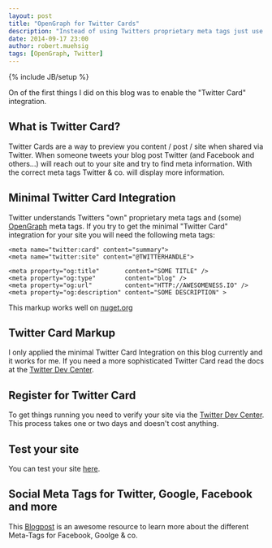 ```yaml
---
layout: post
title: "OpenGraph for Twitter Cards"
description: "Instead of using Twitters proprietary meta tags just use OpenGraph"
date: 2014-09-17 23:00
author: robert.muehsig
tags: [OpenGraph, Twitter]
---
```

{% include JB/setup %}

On of the first things I did on this blog was to enable the "Twitter Card" integration. 

## What is Twitter Card?
Twitter Cards are a way to preview you content / post / site when shared via Twitter. When someone tweets your blog post Twitter (and Facebook and others...) will reach out to your site and try to find meta information. With the correct meta tags Twitter & co. will display more information.

## Minimal Twitter Card Integration
Twitter understands Twitters "own" proprietary meta tags and (some) [OpenGraph](http://ogp.me/) meta tags.
If you try to get the minimal "Twitter Card" integration for your site you will need the following meta tags:

    <meta name="twitter:card" content="summary">
    <meta name="twitter:site" content="@TWITTERHANDLE"> 

    <meta property="og:title"       content="SOME TITLE" />
    <meta property="og:type"        content="blog" /> 
    <meta property="og:url"         content="HTTP://AWESOMENESS.IO" /> 
    <meta property="og:description" content="SOME DESCRIPTION" >

This markup works well on [nuget.org](https://github.com/NuGet/NuGetGallery/pull/2173)

## Twitter Card Markup
I only applied the minimal Twitter Card Integration on this blog currently and it works for me. If you need a more sophisticated Twitter Card read the docs at the [Twitter Dev Center](https://dev.twitter.com/cards/types). 

## Register for Twitter Card
To get things running you need to verify your site via the [Twitter Dev Center](https://dev.twitter.com/cards/overview). This process takes one or two days and doesn't cost anything.

## Test your site
You can test your site [here](https://cards-dev.twitter.com/validator).

## Social Meta Tags for Twitter, Google, Facebook and more
This [Blogpost](http://moz.com/blog/meta-data-templates-123) is an awesome resource to learn more about the different Meta-Tags for Facebook, Goolge & co.
